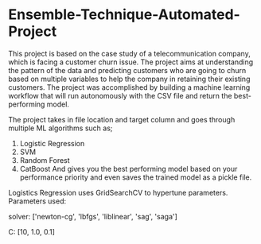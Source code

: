 # Ensemble-Technique-Automated-Project
This project is based on the case study of a telecommunication company, which is facing a customer churn issue. The project aims at understanding the pattern of the data and predicting customers who are going to churn based on multiple variables to help the company in retaining their existing customers. 
The project was accomplished by building a machine learning workflow that will run autonomously with the CSV file and return the best-performing model.

The project takes in file location and target column and goes through multiple ML algorithms such as;
1. Logistic Regression
2. SVM
3. Random Forest
4. CatBoost 
And gives you the best performing model based on your performance priority and even saves the trained model as a pickle file.

Logistics Regression uses GridSearchCV to hypertune parameters.
Parameters used:

solver: ['newton-cg', 'lbfgs', 'liblinear', 'sag', 'saga']

C: [10, 1.0, 0.1]
